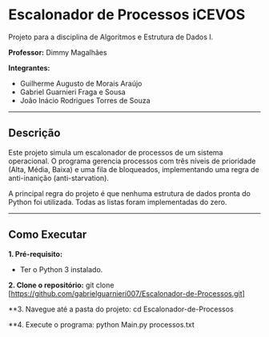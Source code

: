 # Escalonador de Processos iCEVOS

Projeto para a disciplina de Algoritmos e Estrutura de Dados I.

**Professor:** Dimmy Magalhães

**Integrantes:**
* Guilherme Augusto de Morais Araújo
* Gabriel Guarnieri Fraga e Sousa
* João Inácio Rodrigues Torres de Souza

---

## Descrição

Este projeto simula um escalonador de processos de um sistema operacional. O programa gerencia processos com três níveis de prioridade (Alta, Média, Baixa) e uma fila de bloqueados, implementando uma regra de anti-inanição (anti-starvation).

A principal regra do projeto é que nenhuma estrutura de dados pronta do Python foi utilizada. Todas as listas foram implementadas do zero.

---

## Como Executar

**1. Pré-requisito:**
* Ter o Python 3 instalado.

**2. Clone o repositório:**
git clone [https://github.com/gabrielguarnieri007/Escalonador-de-Processos.git]

**3. Navegue até a pasta do projeto:
cd Escalonador-de-Processos

**4. Execute o programa:
python Main.py processos.txt